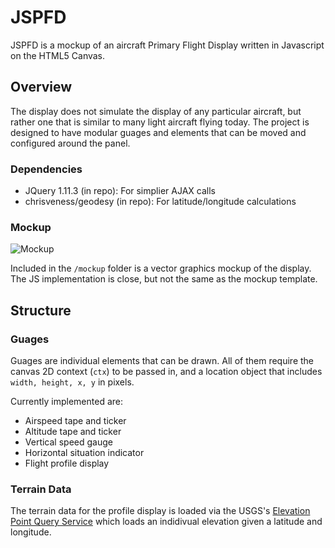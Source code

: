 # JSPFD

JSPFD is a mockup of an aircraft Primary Flight Display written in Javascript on the HTML5 Canvas. 

## Overview

The display does not simulate the display of any particular aircraft, but rather one that is similar to 
many light aircraft flying today. The project is designed to have modular guages and elements that can be
moved and configured around the panel. 

### Dependencies 

- JQuery 1.11.3 (in repo): For simplier AJAX calls
- chrisveness/geodesy (in repo): For latitude/longitude calculations

### Mockup 

![Mockup](https://raw.githubusercontent.com/eburlingame/JSPFD/master/mockup/PFD.jpg)

Included in the `/mockup` folder is a vector graphics mockup of the display. The JS implementation is close, but not the 
same as the mockup template. 

## Structure 

### Guages

Guages are individual elements that can be drawn. All of them require the canvas 2D context (`ctx`) to be passed in, and a
location object that includes `width, height, x, y` in pixels.

Currently implemented are:
- Airspeed tape and ticker
- Altitude tape and ticker
- Vertical speed gauge
- Horizontal situation indicator 
- Flight profile display 

### Terrain Data

The terrain data for the profile display is loaded via the USGS's 
[Elevation Point Query Service](http://nationalmap.gov/epqs/) which loads an indidivual elevation given a latitude 
and longitude. 
